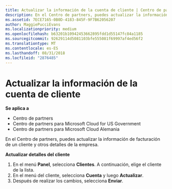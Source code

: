 ```yaml
---
title: Actualizar la información de la cuenta de cliente | Centro de partners
description: En el Centro de partners, puedes actualizar la información de facturación de un cliente y otros detalles de la empresa.
ms.assetid: 7ECE7165-0B0D-4183-845F-9F7B62056207
author: MaggiePucciEvans
ms.localizationpriority: medium
ms.openlocfilehash: b63201b10942453662895fdd1d55147fc84a1185
ms.sourcegitcommit: 92629114d5081103bfe555081f69997af4ed56f2
ms.translationtype: MT
ms.contentlocale: es-ES
ms.lasthandoff: 08/31/2018
ms.locfileid: "2876485"
---
```

# <a name="update-customer-account-info"></a>Actualizar la información de la cuenta de cliente

**Se aplica a**

-  Centro de partners
-  Centro de partners para Microsoft Cloud for US Government
-  Centro de partners para Microsoft Cloud Alemania

En el Centro de partners, puedes actualizar la información de facturación de un cliente y otros detalles de la empresa.

**Actualizar detalles del cliente**

1.  En el menú **Panel**, selecciona **Clientes**. A continuación, elige el cliente de la lista.
2.  En el menú del cliente, selecciona **Cuenta** y luego **Actualizar**.
3.  Después de realizar los cambios, selecciona **Enviar**.

 

 



